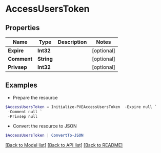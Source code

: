 # AccessUsersToken
## Properties

Name | Type | Description | Notes
------------ | ------------- | ------------- | -------------
**Expire** | **Int32** |  | [optional] 
**Comment** | **String** |  | [optional] 
**Privsep** | **Int32** |  | [optional] 

## Examples

- Prepare the resource
```powershell
$AccessUsersToken = Initialize-PVEAccessUsersToken  -Expire null `
 -Comment null `
 -Privsep null
```

- Convert the resource to JSON
```powershell
$AccessUsersToken | ConvertTo-JSON
```

[[Back to Model list]](../README.md#documentation-for-models) [[Back to API list]](../README.md#documentation-for-api-endpoints) [[Back to README]](../README.md)

